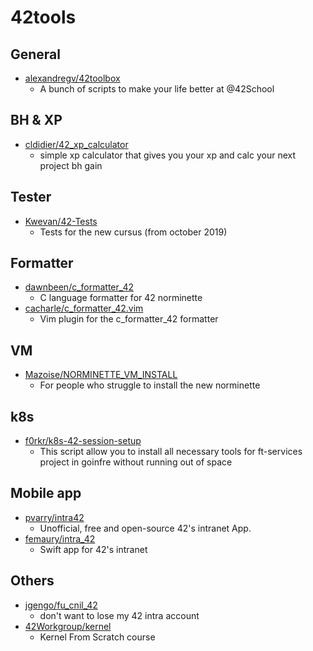 # 42tools

## General
- [alexandregv/42toolbox](https://github.com/alexandregv/42toolbox)
  - A bunch of scripts to make your life better at @42School

## BH & XP
- [cldidier/42_xp_calculator](https://github.com/cldidier/42_xp_calculator)
  - simple xp calculator that gives you your xp and calc your next project bh gain

## Tester
- [Kwevan/42-Tests](https://github.com/Kwevan/42-Tests)
  - Tests for the new cursus (from october 2019)

## Formatter
- [dawnbeen/c_formatter_42](https://github.com/dawnbeen/c_formatter_42)
  - C language formatter for 42 norminette
- [cacharle/c_formatter_42.vim](https://github.com/cacharle/c_formatter_42.vim)
  - Vim plugin for the c_formatter_42 formatter

## VM
- [Mazoise/NORMINETTE_VM_INSTALL](https://github.com/Mazoise/NORMINETTE_VM_INSTALL)
  - For people who struggle to install the new norminette

## k8s
- [f0rkr/k8s-42-session-setup](https://github.com/f0rkr/k8s-42-session-setup)
  - This script allow you to install all necessary tools for ft-services project in goinfre without running out of space

## Mobile app
- [pvarry/intra42](https://github.com/pvarry/intra42)
  - Unofficial, free and open-source 42's intranet App.
- [femaury/intra_42](https://github.com/femaury/intra_42)
  - Swift app for 42's intranet

## Others
- [jgengo/fu_cnil_42](https://github.com/jgengo/fu_cnil_42)
  - don't want to lose my 42 intra account
- [42Workgroup/kernel](https://github.com/42Workgroup/kernel)
  - Kernel From Scratch course
